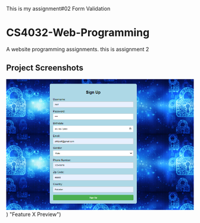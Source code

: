 This is my assignment#02
Form Validation

# CS4032-Web-Programming
A website programming assignments.
this is assignment 2

## Project Screenshots
![Screenshot of Feature X](tak2SS.png)) "Feature X Preview")

